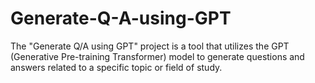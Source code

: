 # Generate-Q-A-using-GPT
The "Generate Q/A using GPT" project is a tool that utilizes the GPT (Generative Pre-training Transformer) model to generate questions and answers related to a specific topic or field of study.
